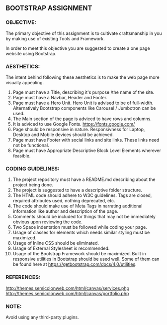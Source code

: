 ## BOOTSTRAP ASSIGNMENT

### OBJECTIVE:
The primary objective of this assignment is to cultivate craftsmanship in you by making use of existing Tools and Framework.

In order to meet this objective you are suggested to create a one page website using Bootstrap.

### AESTHETICS:
The intent behind following these aesthetics is to make the web page more visually appealing.

1. Page must have a Title, describing it's purpose /the name of the site.
2. Page must have a Navbar, Header and Footer.
3. Page must have a Hero Unit. Hero Unit is advised to be of full-width. Alternatively Bootstrap components like Carousel / Jumbotron can be used.
4. The Main section of the page is adviced to have rows and columns.
5. It is adviced to use Google Fonts. https://fonts.google.com/
6. Page should be responsive in nature. Responsivness for Laptop, Desktop and Mobile devices should be achieved.
7. Page must have Footer with social links and site links. These links need not be functional.
8. Page must have Appropriate Descriptive Block Level Elements wherever feasible.

### CODING GUIDELINES:

1. The project repository must have a README.md describing about the project being done.
2. The project is suggested to have a descriptive folder structure.
3. The HTML code should adhere to W3C guidelines. Tags are closed, required attributes used, nothing deprecated, etc.
4. The code should make use of Meta Tags in narrating additional information like author and description of the page.
5. Comments should be included for things that may not be immediately obvious upon reviewing the code.
6. Two Space indentation must be followed while coding your page.
7. Usage of classes for elements which needs similar styling must be maximized.
8. Usage of Inline CSS should be eliminated.
9. Usage of External Stylesheet is recommended.
10. Usage of the Bootstrap Framework should be maximized. Built in responsive utilities in Bootstrap should be used well. Some of them can be found here at https://getbootstrap.com/docs/4.0/utilities.

### REFERENCES:

http://themes.semicolonweb.com/html/canvas/services.php
http://themes.semicolonweb.com/html/canvas/portfolio.php

### NOTE:
Avoid using any third-party plugins.